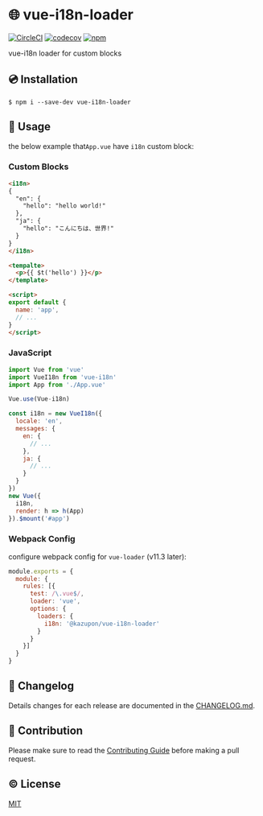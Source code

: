 # :globe_with_meridians: vue-i18n-loader

[![CircleCI](https://circleci.com/gh/kazupon/vue-i18n-loader.svg?style=svg)](https://circleci.com/gh/kazupon/vue-i18n-loader)
[![codecov](https://codecov.io/gh/kazupon/vue-i18n-loader/branch/dev/graph/badge.svg)](https://codecov.io/gh/kazupon/vue-i18n-loader)
[![npm](https://img.shields.io/npm/v/@kazupon/vue-i18n-loader.svg)](https://www.npmjs.com/package/@kazupon/vue-i18n-loader)

vue-i18n loader for custom blocks

## :cd: Installation

    $ npm i --save-dev vue-i18n-loader

## :rocket: Usage

the below example that`App.vue` have `i18n` custom block:

### Custom Blocks
```html
<i18n>
{
  "en": {
    "hello": "hello world!"
  },
  "ja": {
    "hello": "こんにちは、世界!"
  }
}
</i18n>

<tempalte>
  <p>{{ $t('hello') }}</p>
</template>

<script>
export default {
  name: 'app',
  // ...
}
</script>
```

### JavaScript

```javascript
import Vue from 'vue'
import VueI18n from 'vue-i18n'
import App from './App.vue'

Vue.use(Vue-i18n)

const i18n = new VueI18n({
  locale: 'en',
  messages: {
    en: {
      // ...
    },
    ja: {
      // ...
    }
  }
})
new Vue({
  i18n,
  render: h => h(App)
}).$mount('#app')
```

### Webpack Config 

configure webpack config for `vue-loader` (v11.3 later):

```javascript
module.exports = {
  module: {
    rules: [{
      test: /\.vue$/,
      loader: 'vue',
      options: {
        loaders: {
          i18n: '@kazupon/vue-i18n-loader'
        }
      }
    }]
  }
}
```

## :scroll: Changelog
Details changes for each release are documented in the [CHANGELOG.md](https://github.com/kazupon/vue-i18n-loader/blob/dev/CHANGELOG.md).

## :muscle: Contribution
Please make sure to read the [Contributing Guide](https://github.com/kazupon/vue-i18n-loader/blob/dev/CONTRIBUTING.md) before making a pull request.

## :copyright: License

[MIT](http://opensource.org/licenses/MIT)
